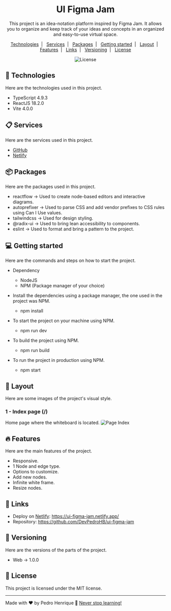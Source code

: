 <h1 align="center">UI Figma Jam</h1>

<p align="center">
  This project is an idea-notation platform inspired by Figma Jam. It allows you to organize and keep track of your ideas and concepts in an organized and easy-to-use virtual space.
</p>

<p align="center">
  <a href="#-technologies">Technologies</a>&nbsp;&nbsp;|&nbsp;&nbsp;
  <a href="#-services">Services</a>&nbsp;&nbsp;|&nbsp;&nbsp;
  <a href="#-packages">Packages</a>&nbsp;&nbsp;|&nbsp;&nbsp;
  <a href="#-getting-started">Getting started</a>&nbsp;&nbsp;|&nbsp;&nbsp;
  <a href="#-layout">Layout</a>&nbsp;&nbsp;|&nbsp;&nbsp;
  <a href="#-features">Features</a>&nbsp;&nbsp;|&nbsp;&nbsp;
  <a href="#-links">Links</a>&nbsp;&nbsp;|&nbsp;&nbsp;
  <a href="#-versioning">Versioning</a>&nbsp;&nbsp;|&nbsp;&nbsp;
  <a href="#memo-license">License</a>
</p>

<p align="center">
  <img alt="License" src="https://img.shields.io/static/v1?label=license&message=MIT&color=49AA26&labelColor=000000">
</p>

## 🚀 Technologies

Here are the technologies used in this project.

- TypeScript 4.9.3
- ReactJS 18.2.0
- Vite 4.0.0

## 📋 Services

Here are the services used in this project.

- [GitHub](https://github.com/)
- [Netlify](https://www.netlify.com/)

## 📦 Packages

Here are the packages used in this project.

- reactflow -> Used to create node-based editors and interactive diagrams.
- autoprefixer -> Used to parse CSS and add vendor prefixes to CSS rules using Can I Use values.
- tailwindcss -> Used for design styling.
- @radix-ui -> Used to bring lean accessibility to components.
- eslint -> Used to format and bring a pattern to the project.

## 💻 Getting started

Here are the commands and steps on how to start the project.

- Dependency

  - NodeJS
  - NPM (Package manager of your choice)

- Install the dependencies using a package manager, the one used in the project was NPM.
  - npm install
- To start the project on your machine using NPM.
  - npm run dev
- To build the project using NPM.
  - npm run build
- To run the project in production using NPM.
  - npm start

## 🔖 Layout

Here are some images of the project's visual style.

### 1 - Index page (/)

Home page where the whiteboard is located.
<img alt="Page Index" style="border-radius:.25rem;" src="https://i.imgur.com/WyCLUVu.png">

## 🔥 Features

Here are the main features of the project.

- Responsive.
- 1 Node and edge type.
- Options to customize.
- Add new nodes.
- Infinite white frame.
- Resize nodes.

## 📎 Links

- Deploy on [Netlify](https://www.netlify.com/): https://ui-figma-jam.netlify.app/
- Repository: https://github.com/DevPedroHB/ui-figma-jam

## 🔰 Versioning

Here are the versions of the parts of the project.

- Web -> 1.0.0

## :memo: License

This project is licensed under the MIT license.

---

Made with ♥ by Pedro Henrique 🚀 [Never stop learning!](https://github.com/DevPedroHB)
